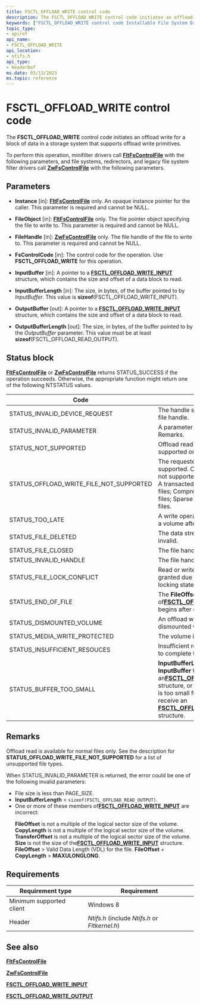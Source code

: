 ```yaml
---
title: FSCTL_OFFLOAD_WRITE control code
description: The FSCTL_OFFLOAD_WRITE control code initiates an offload write for a block of data in a storage system that supports offload write primitives.
keywords: ["FSCTL_OFFLOAD_WRITE control code Installable File System Drivers"]
topic_type:
- apiref
api_name:
- FSCTL_OFFLOAD_WRITE
api_location:
- ntifs.h
api_type:
- HeaderDef
ms.date: 03/13/2023
ms.topic: reference
---
```


# FSCTL_OFFLOAD_WRITE control code

The **FSCTL_OFFLOAD_WRITE** control code initiates an offload write for a block of data in a storage system that supports offload write primitives.

To perform this operation, minifilter drivers call [**FltFsControlFile**](/windows-hardware/drivers/ddi/fltkernel/nf-fltkernel-fltfscontrolfile) with the following parameters, and file systems, redirectors, and legacy file system filter drivers call [**ZwFsControlFile**](/previous-versions/ff566462(v=vs.85)) with the following parameters.

## Parameters

- **Instance** [in]: [**FltFsControlFile**](/windows-hardware/drivers/ddi/fltkernel/nf-fltkernel-fltfscontrolfile) only. An opaque instance pointer for the caller. This parameter is required and cannot be NULL.

- **FileObject** [in]: [**FltFsControlFile**](/windows-hardware/drivers/ddi/fltkernel/nf-fltkernel-fltfscontrolfile) only. The file pointer object specifying the file to write to. This parameter is required and cannot be NULL.

- **FileHandle** [in]: [**ZwFsControlFile**](/previous-versions/ff566462(v=vs.85)) only. The file handle of the file to write to. This parameter is required and cannot be NULL.

- **FsControlCode** [in]: The control code for the operation. Use **FSCTL_OFFLOAD_WRITE** for this operation.

- **InputBuffer** [in]: A pointer to a [**FSCTL_OFFLOAD_WRITE_INPUT**](/windows-hardware/drivers/ddi/ntifs/ns-ntifs-_fsctl_offload_write_input) structure, which contains the size and offset of a data block to read.

- **InputBufferLength** [in]: The size, in bytes, of the buffer pointed to by *InputBuffer*. This value is **sizeof**(FSCTL_OFFLOAD_WRITE_INPUT).

- **OutputBuffer** [out]: A pointer to a [**FSCTL_OFFLOAD_WRITE_INPUT**](/windows-hardware/drivers/ddi/ntifs/ns-ntifs-_fsctl_offload_write_input) structure, which contains the size and offset of a data block to read.

- **OutputBufferLength** [out]: The size, in bytes, of the buffer pointed to by the *OutputBuffer* parameter. This value must be at least **sizeof**(FSCTL_OFFLOAD_READ_OUTPUT).

## Status block

[**FltFsControlFile**](/windows-hardware/drivers/ddi/fltkernel/nf-fltkernel-fltfscontrolfile) or [**ZwFsControlFile**](/previous-versions/ff566462(v=vs.85)) returns STATUS_SUCCESS if the operation succeeds. Otherwise, the appropriate function might return one of the following NTSTATUS values.

| Code | Meaning |
| ---- | ------- |
| STATUS_INVALID_DEVICE_REQUEST | The handle specified is not a valid file handle. |
| STATUS_INVALID_PARAMETER | A parameter is invalid. See Remarks. |
| STATUS_NOT_SUPPORTED | Offload read operations are not supported on this volume. |
| STATUS_OFFLOAD_WRITE_FILE_NOT_SUPPORTED | The requested file type is not supported. Offload operations are not supported on these file types: A transacted file (TxF); Non-user files; Compressed files; Encrypted files; Sparse files; NTFS Metatdata files. |
| STATUS_TOO_LATE | A write operation was attempted to a volume after it was dismounted. |
| STATUS_FILE_DELETED | The data stream for this file is invalid. |
| STATUS_FILE_CLOSED | The file handle is closed. |
| STATUS_INVALID_HANDLE | The file handle specified is invalid. |
| STATUS_FILE_LOCK_CONFLICT | Read or write access cannot be granted due to the current file locking state. |
| STATUS_END_OF_FILE | The **FileOffset** member of[**FSCTL_OFFLOAD_WRITE_INPUT**](/windows-hardware/drivers/ddi/ntifs/ns-ntifs-_fsctl_offload_write_input) begins after end-of-file (EOF). |
| STATUS_DISMOUNTED_VOLUME | An offload write cannot occur on a dismounted volume. |
| STATUS_MEDIA_WRITE_PROTECTED | The volume is read only. |
| STATUS_INSUFFICIENT_RESOUCES | Insufficient resources are available to complete the request. |
| STATUS_BUFFER_TOO_SMALL | **InputBufferLength** is too small for **InputBuffer** to contain an[**FSCTL_OFFLOAD_WRITE_INPUT**](/windows-hardware/drivers/ddi/ntifs/ns-ntifs-_fsctl_offload_write_input) structure, or **OutputBufferLength** is too small for **OutputBuffer** to receive an [**FSCTL_OFFLOAD_WRITE_OUTPUT**](/windows-hardware/drivers/ddi/ntifs/ns-ntifs-_fsctl_offload_write_output) structure. |

## Remarks

Offload read is available for normal files only. See the description for **STATUS_OFFLOAD_WRITE_FILE_NOT_SUPPORTED** for a list of unsupported file types.

When STATUS_INVALID_PARAMETER is returned, the error could be one of the following invalid parameters:

- File size is less than PAGE_SIZE.
- **InputBufferLength** < ```sizeof(FSCTL_OFFLOAD_READ_OUTPUT)```.
- One or more of these members of[**FSCTL_OFFLOAD_WRITE_INPUT**](/windows-hardware/drivers/ddi/ntifs/ns-ntifs-_fsctl_offload_write_input) are incorrect:</p>
**FileOffset** is not a multiple of the logical sector size of the volume.
**CopyLength** is not a multiple of the logical sector size of the volume.
**TransferOffset** is not a multiple of the logical sector size of the volume.
**Size** is not the size of the[**FSCTL_OFFLOAD_WRITE_INPUT**](/windows-hardware/drivers/ddi/ntifs/ns-ntifs-_fsctl_offload_write_input) structure.
**FileOffset** &gt; Valid Data Length (VDL) for the file.
**FileOffset** + **CopyLength** &gt; **MAXULONGLONG**.</td>

## Requirements

| Requirement type | Requirement |
| ---------------- | ----------- |
| Minimum supported client | Windows 8 |
| Header | *Ntifs.h* (include *Ntifs.h* or *Fltkernel.h*) |

## See also

[**FltFsControlFile**](/windows-hardware/drivers/ddi/fltkernel/nf-fltkernel-fltfscontrolfile)

[**ZwFsControlFile**](/previous-versions/ff566462(v=vs.85))

[**FSCTL_OFFLOAD_WRITE_INPUT**](/windows-hardware/drivers/ddi/ntifs/ns-ntifs-_fsctl_offload_write_input)

[**FSCTL_OFFLOAD_WRITE_OUTPUT**](/windows-hardware/drivers/ddi/ntifs/ns-ntifs-_fsctl_offload_write_output)
